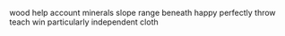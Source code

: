 wood help account minerals slope range beneath happy perfectly throw teach win particularly independent cloth